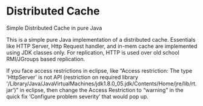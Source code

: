 # Distributed Cache
Simple Distributed Cache in pure Java

This is a simple pure Java implementation of a distributed cache. Essentials like HTTP Server, Http Request handler, and in-mem cache are implemented using JDK classes only. For replication, HTTP is used over old school RMI/JGroups based replication. 

If you face access restrictions in eclipse, like “Access restriction: The type 'HttpServer' is not API (restriction on required library '/Library/Java/JavaVirtualMachines/jdk1.8.0_05.jdk/Contents/Home/jre/lib/rt.jar’)” in eclipse, then change the Access Restriction to “warning” in the quick fix ‘Configure problem severity’ that would pop up.

